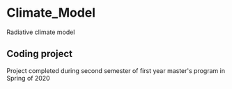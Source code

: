 # Climate_Model
Radiative climate model

## Coding project
Project completed during second semester of first year master's program in Spring of 2020
